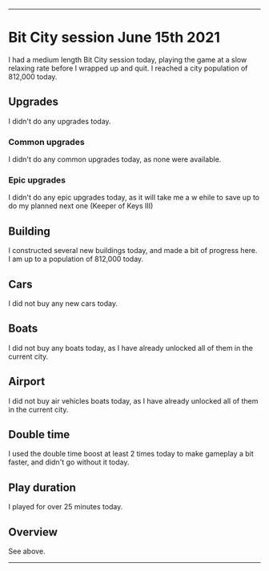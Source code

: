 
***

# Bit City session June 15th 2021

I had a medium length Bit City session today, playing the game at a slow relaxing rate before I wrapped up and quit. I reached a city population of 812,000 today.

## Upgrades

I didn't do any upgrades today.

### Common upgrades

I didn't do any common upgrades today, as none were available.

### Epic upgrades

<!-- I bought a second "keeper of keys" upgrade today. I hope to max this out before pulling a prestige. !-->

I didn't do any epic upgrades today, as it will take me a w ehile to save up to do my planned next one (Keeper of Keys III)

## Building

I constructed several new buildings today, and made a bit of progress here. I am up to a population of 812,000 today.

## Cars

I did not buy any new cars today.

## Boats

I did not buy any boats today, as I have already unlocked all of them in the current city.

## Airport

I did not buy air vehicles boats today, as I have already unlocked all of them in the current city.

## Double time

I used the double time boost at least 2 times today to make gameplay a bit faster, and didn't go without it today.

## Play duration

I played for over 25 minutes today.

## Overview

See above.

***
